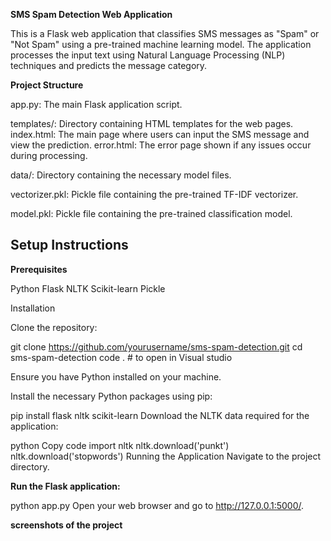 **SMS Spam Detection Web Application**

This is a Flask web application that classifies SMS messages as "Spam" or "Not Spam" using a pre-trained machine learning model. The application processes the input text using Natural Language Processing (NLP) techniques and predicts the message category.

**Project Structure**

app.py: The main Flask application script.

templates/: Directory containing HTML templates for the web pages.
index.html: The main page where users can input the SMS message and view the prediction.
error.html: The error page shown if any issues occur during processing.

data/: Directory containing the necessary model files.

vectorizer.pkl: Pickle file containing the pre-trained TF-IDF vectorizer.

model.pkl: Pickle file containing the pre-trained classification model.

## Setup Instructions

**Prerequisites**

Python 
Flask
NLTK
Scikit-learn
Pickle

Installation

Clone the repository:

git clone https://github.com/yourusername/sms-spam-detection.git
cd sms-spam-detection
code . # to open in Visual studio 

Ensure you have Python installed on your machine.

Install the necessary Python packages using pip:

pip install flask nltk scikit-learn
Download the NLTK data required for the application:

python
Copy code
import nltk
nltk.download('punkt')
nltk.download('stopwords')
Running the Application
Navigate to the project directory.

**Run the Flask application:**

python app.py
Open your web browser and go to http://127.0.0.1:5000/.

**screenshots of the project**
